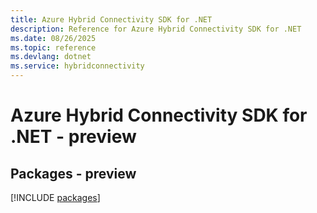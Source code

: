 ```yaml
---
title: Azure Hybrid Connectivity SDK for .NET
description: Reference for Azure Hybrid Connectivity SDK for .NET
ms.date: 08/26/2025
ms.topic: reference
ms.devlang: dotnet
ms.service: hybridconnectivity
---
```

# Azure Hybrid Connectivity SDK for .NET - preview
## Packages - preview
[!INCLUDE [packages](hybrid-connectivity-index.md)]